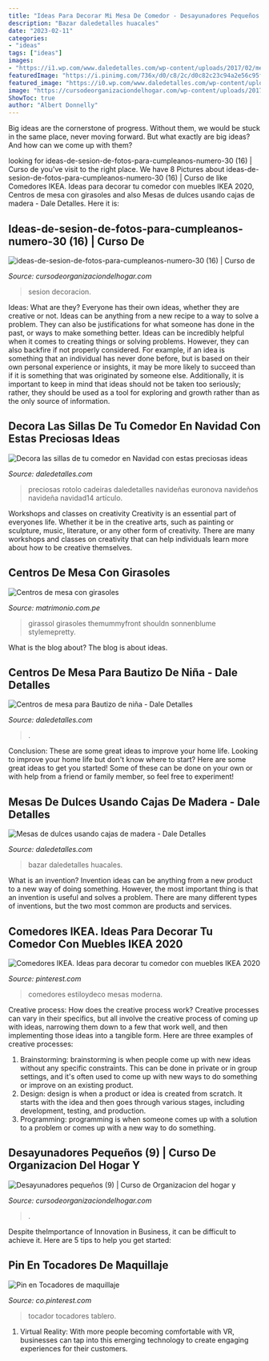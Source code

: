 ```yaml
---
title: "Ideas Para Decorar Mi Mesa De Comedor - Desayunadores Pequeños (9)"
description: "Bazar daledetalles huacales"
date: "2023-02-11"
categories:
- "ideas"
tags: ["ideas"]
images:
- "https://i1.wp.com/www.daledetalles.com/wp-content/uploads/2017/02/mesas-de-dulces-con-cajas1.jpg"
featuredImage: "https://i.pinimg.com/736x/d0/c8/2c/d0c82c23c94a2e56c95f66a4fd0eb8dc.jpg"
featured_image: "https://i0.wp.com/www.daledetalles.com/wp-content/uploads/2016/07/7-3.jpg"
image: "https://cursodeorganizaciondelhogar.com/wp-content/uploads/2017/09/ideas-de-sesion-de-fotos-para-cumpleanos-numero-30-16-213x300.jpg"
ShowToc: true
author: "Albert Donnelly"
---
```



Big ideas are the cornerstone of progress. Without them, we would be stuck in the same place, never moving forward. But what exactly are big ideas? And how can we come up with them?

	

		
looking for ideas-de-sesion-de-fotos-para-cumpleanos-numero-30 (16) | Curso de you've visit to the right place. We have 8 Pictures about ideas-de-sesion-de-fotos-para-cumpleanos-numero-30 (16) | Curso de like Comedores IKEA. Ideas para decorar tu comedor con muebles IKEA 2020, Centros de mesa con girasoles and also Mesas de dulces usando cajas de madera - Dale Detalles. Here it is:
		
    
## Ideas-de-sesion-de-fotos-para-cumpleanos-numero-30 (16) | Curso De

<img loading=lazy src="https://cursodeorganizaciondelhogar.com/wp-content/uploads/2017/09/ideas-de-sesion-de-fotos-para-cumpleanos-numero-30-16-213x300.jpg" onerror="this.onerror=null;this.src='https://tse4.mm.bing.net/th?id=OIP.FAeRuG4iTVNRCx3I9Bg4xwAAAA&amp;pid=15.1';" alt="ideas-de-sesion-de-fotos-para-cumpleanos-numero-30 (16) | Curso de">

_Source: cursodeorganizaciondelhogar.com_

>sesion decoracion. 

	

Ideas: What are they?
Everyone has their own ideas, whether they are creative or not. Ideas can be anything from a new recipe to a way to solve a problem. They can also be justifications for what someone has done in the past, or ways to make something better. 
Ideas can be incredibly helpful when it comes to creating things or solving problems. However, they can also backfire if not properly considered. For example, if an idea is something that an individual has never done before, but is based on their own personal experience or insights, it may be more likely to succeed than if it is something that was originated by someone else. Additionally, it is important to keep in mind that ideas should not be taken too seriously; rather, they should be used as a tool for exploring and growth rather than as the only source of information.

    
## Decora Las Sillas De Tu Comedor En Navidad Con Estas Preciosas Ideas

<img loading=lazy src="https://i0.wp.com/www.daledetalles.com/wp-content/uploads/2016/09/sillas-decoradas-para-navidad14.jpg" onerror="this.onerror=null;this.src='https://tse1.mm.bing.net/th?id=OIP.3ng91LcADnhHvqBDZoYi9wHaKW&amp;pid=15.1';" alt="Decora las sillas de tu comedor en Navidad con estas preciosas ideas">

_Source: daledetalles.com_

>preciosas rotolo cadeiras daledetalles navideñas euronova navideños navideña navidad14 artículo. 

	

Workshops and classes on creativity
Creativity is an essential part of everyones life. Whether it be in the creative arts, such as painting or sculpture, music, literature, or any other form of creativity. There are many workshops and classes on creativity that can help individuals learn more about how to be creative themselves.

    
## Centros De Mesa Con Girasoles

<img loading=lazy src="https://cdn0.matrimonio.com.pe/usr/5/4/5/6/cfb_135465.jpg" onerror="this.onerror=null;this.src='https://tse3.mm.bing.net/th?id=OIP.9L6joSMsh85zU_1pGwCR3gAAAA&amp;pid=15.1';" alt="Centros de mesa con girasoles">

_Source: matrimonio.com.pe_

>girassol girasoles themummyfront shouldn sonnenblume stylemepretty. 

	

What is the blog about?
The blog is about ideas.

    
## Centros De Mesa Para Bautizo De Niña - Dale Detalles

<img loading=lazy src="https://i0.wp.com/www.daledetalles.com/wp-content/uploads/2016/07/7-3.jpg" onerror="this.onerror=null;this.src='https://tse1.mm.bing.net/th?id=OIP.bN3Va7Jq1PqS1q3BQNN9EAHaJ4&amp;pid=15.1';" alt="Centros de mesa para Bautizo de niña - Dale Detalles">

_Source: daledetalles.com_

>. 

	

Conclusion: These are some great ideas to improve your home life.
Looking to improve your home life but don't know where to start? Here are some great ideas to get you started! Some of these can be done on your own or with help from a friend or family member, so feel free to experiment!

    
## Mesas De Dulces Usando Cajas De Madera - Dale Detalles

<img loading=lazy src="https://i1.wp.com/www.daledetalles.com/wp-content/uploads/2017/02/mesas-de-dulces-con-cajas1.jpg" onerror="this.onerror=null;this.src='https://tse3.mm.bing.net/th?id=OIP.uCB9wp5cfNdmUFE_Cg3ytgHaLH&amp;pid=15.1';" alt="Mesas de dulces usando cajas de madera - Dale Detalles">

_Source: daledetalles.com_

>bazar daledetalles huacales. 

	

What is an invention?
Invention ideas can be anything from a new product to a new way of doing something. However, the most important thing is that an invention is useful and solves a problem. There are many different types of inventions, but the two most common are products and services.

    
## Comedores IKEA. Ideas Para Decorar Tu Comedor Con Muebles IKEA 2020

<img loading=lazy src="https://i.pinimg.com/736x/d0/c8/2c/d0c82c23c94a2e56c95f66a4fd0eb8dc.jpg" onerror="this.onerror=null;this.src='https://tse3.mm.bing.net/th?id=OIP.9JvwWsvuXXSuJ3ojy41wZgHaKT&amp;pid=15.1';" alt="Comedores IKEA. Ideas para decorar tu comedor con muebles IKEA 2020">

_Source: pinterest.com_

>comedores estiloydeco mesas moderna. 

	

Creative process: How does the creative process work?
Creative processes can vary in their specifics, but all involve the creative process of coming up with ideas, narrowing them down to a few that work well, and then implementing those ideas into a tangible form. Here are three examples of creative processes: 
1. Brainstorming: brainstorming is when people come up with new ideas without any specific constraints. This can be done in private or in group settings, and it's often used to come up with new ways to do something or improve on an existing product. 
2. Design: design is when a product or idea is created from scratch. It starts with the idea and then goes through various stages, including development, testing, and production. 
3. Programming: programming is when someone comes up with a solution to a problem or comes up with a new way to do something.

    
## Desayunadores Pequeños (9) | Curso De Organizacion Del Hogar Y

<img loading=lazy src="https://cursodeorganizaciondelhogar.com/wp-content/uploads/2016/06/Desayunadores-pequeños-9.jpg" onerror="this.onerror=null;this.src='https://tse2.mm.bing.net/th?id=OIP.vaC2121iLHzuo4XVhzSaywHaJ4&amp;pid=15.1';" alt="Desayunadores pequeños (9) | Curso de Organizacion del hogar y">

_Source: cursodeorganizaciondelhogar.com_

>. 

	

Despite theImportance of Innovation in Business, it can be difficult to achieve it. Here are 5 tips to help you get started: 

    
## Pin En Tocadores De Maquillaje

<img loading=lazy src="https://i.pinimg.com/736x/a9/0d/fe/a90dfe2eb9ac98b0c59d1a8ee5b3aecf.jpg" onerror="this.onerror=null;this.src='https://tse2.mm.bing.net/th?id=OIP.1vBkXkT391cZB1_XJEVA_gHaHa&amp;pid=15.1';" alt="Pin en Tocadores de maquillaje">

_Source: co.pinterest.com_

>tocador tocadores tablero. 

	

1. Virtual Reality: With more people becoming comfortable with VR, businesses can tap into this emerging technology to create engaging experiences for their customers.

